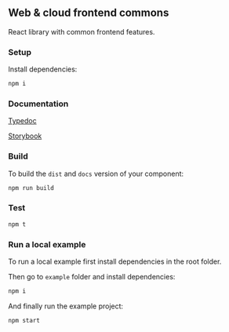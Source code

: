 ## Web & cloud frontend commons

React library with common frontend features.

### Setup

Install dependencies:

```bash
npm i
```

### Documentation

[Typedoc](https://cournoll.github.io/test-lib/typedoc)

[Storybook](https://cournoll.github.io/test-lib/storybook)

### Build

To build the `dist` and `docs` version of your component:

```bash
npm run build
```

### Test

```bash
npm t
```

### Run a local example

To run a local example first install dependencies in the root folder.

Then go to `example` folder and install dependencies:

```bash
npm i
```

And finally run the example project:

```bash
npm start
```
